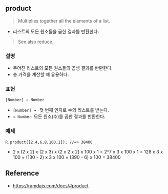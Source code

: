 ## product
> Multiplies together all the elements of a list.
- 리스트의 모든 원소들을 곱한 결과를 반환한다.

> See also reduce.

### 설명
- 주어진 리스트의 모든 원소들의 곱셈 결과를 반환한다.
- 총 가격을 계산할 때 유용하다.

### 표현
```
[Number] → Number
```
- `[Number] → ` 첫 번째 인자로 수의 리스트를 받는다.
- `→ Number`: 모든 원소(수)를 곱한 결과를 반환한다.

### 예제
```
R.product([2,4,6,8,100,1]); //=> 38400
```
- 2 x (2 x 2) x (2 x 3) x (2 x 2 x 2) x 100 x 1 = 2^7 x 3 x 100 x 1 = 128 x 3 x 100 = (130 - 2) x 3 x 100 = (390 - 6) x 100 = 38400
 
## Reference
- https://ramdajs.com/docs/#product
